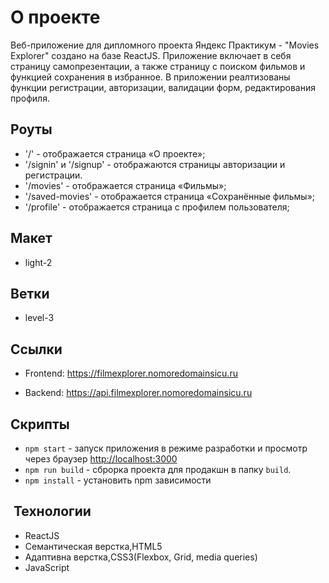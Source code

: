 # О проекте

Веб-приложение для дипломного проекта Яндекс Практикум - "Movies Explorer" создано на базе ReactJS. Приложение включает в себя страницу самопрезентации, а также страницу с поиском фильмов и функцией сохранения в избранное. В приложении реалтизованы функции регистрации, авторизации, валидации форм, редактирования профиля.

## Роуты

- '/' - отображается страница «О проекте»;
- '/signin' и '/signup' - отображаются страницы авторизации и регистрации.
- '/movies' - отображается страница «Фильмы»;
- '/saved-movies' - отображается страница «Сохранённые фильмы»;
- '/profile' - отображается страница с профилем пользователя;

## Макет

- light-2

## Ветки

- level-3

## Ссылки

- Frontend: https://filmexplorer.nomoredomainsicu.ru

- Backend: https://api.filmexplorer.nomoredomainsicu.ru

## Скрипты

- `npm start` - запуск приложения в режиме разработки и просмотр через браузер [http://localhost:3000](http://localhost:3000)
- `npm run build` - сброрка проекта для продакшн в папку `build`.
- `npm install` - установить npm зависимости

##  Технологии

- ReactJS
- Семантическая верстка,HTML5
- Адаптивна верстка,CSS3(Flexbox, Grid, media queries)
- JavaScript
